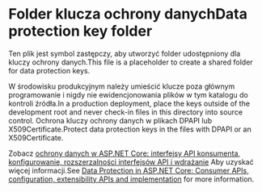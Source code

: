 # <a name="data-protection-key-folder"></a><span data-ttu-id="6f9f3-101">Folder klucza ochrony danych</span><span class="sxs-lookup"><span data-stu-id="6f9f3-101">Data protection key folder</span></span>

<span data-ttu-id="6f9f3-102">Ten plik jest symbol zastępczy, aby utworzyć folder udostępniony dla kluczy ochrony danych.</span><span class="sxs-lookup"><span data-stu-id="6f9f3-102">This file is a placeholder to create a shared folder for data protection keys.</span></span>

<span data-ttu-id="6f9f3-103">W środowisku produkcyjnym należy umieścić klucze poza głównym programowanie i nigdy nie ewidencjonowania plików w tym katalogu do kontroli źródła.</span><span class="sxs-lookup"><span data-stu-id="6f9f3-103">In a production deployment, place the keys outside of the development root and never check-in files in this directory into source control.</span></span> <span data-ttu-id="6f9f3-104">Ochrona kluczy ochrony danych w plikach DPAPI lub X509Certificate.</span><span class="sxs-lookup"><span data-stu-id="6f9f3-104">Protect data protection keys in the files with DPAPI or an X509Certificate.</span></span>

<span data-ttu-id="6f9f3-105">Zobacz [ochrony danych w ASP.NET Core: interfejsy API konsumenta, konfigurowanie, rozszerzalności interfejsów API i wdrażanie](https://docs.microsoft.com/aspnet/core/security/data-protection/) Aby uzyskać więcej informacji.</span><span class="sxs-lookup"><span data-stu-id="6f9f3-105">See [Data Protection in ASP.NET Core: Consumer APIs, configuration, extensibility APIs and implementation](https://docs.microsoft.com/aspnet/core/security/data-protection/) for more information.</span></span>
